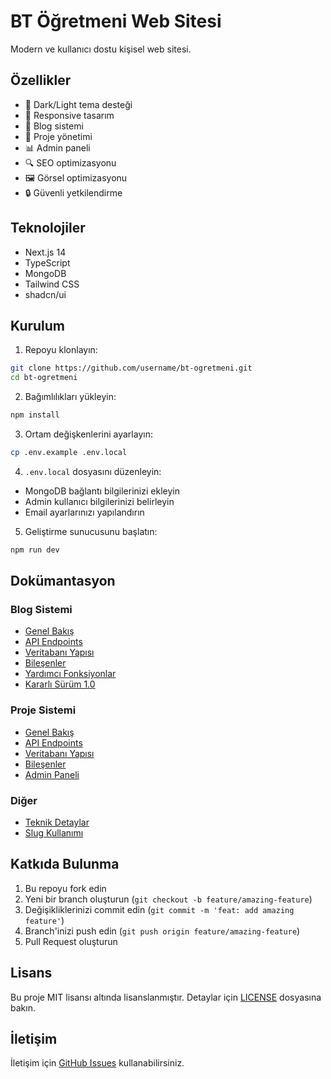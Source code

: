 # BT Öğretmeni Web Sitesi

Modern ve kullanıcı dostu kişisel web sitesi.

## Özellikler

- 🌙 Dark/Light tema desteği
- 📱 Responsive tasarım
- 📝 Blog sistemi
- 🚀 Proje yönetimi
- 📊 Admin paneli
- 🔍 SEO optimizasyonu
- 🖼️ Görsel optimizasyonu
- 🔒 Güvenli yetkilendirme

## Teknolojiler

- Next.js 14
- TypeScript
- MongoDB
- Tailwind CSS
- shadcn/ui

## Kurulum

1. Repoyu klonlayın:
```bash
git clone https://github.com/username/bt-ogretmeni.git
cd bt-ogretmeni
```

2. Bağımlılıkları yükleyin:
```bash
npm install
```

3. Ortam değişkenlerini ayarlayın:
```bash
cp .env.example .env.local
```

4. `.env.local` dosyasını düzenleyin:
- MongoDB bağlantı bilgilerinizi ekleyin
- Admin kullanıcı bilgilerinizi belirleyin
- Email ayarlarınızı yapılandırın

5. Geliştirme sunucusunu başlatın:
```bash
npm run dev
```

## Dokümantasyon

### Blog Sistemi
- [Genel Bakış](docs/blog-system/README.md)
- [API Endpoints](docs/blog-system/api-endpoints.md)
- [Veritabanı Yapısı](docs/blog-system/database-structure.md)
- [Bileşenler](docs/blog-system/components-and-pagination.md)
- [Yardımcı Fonksiyonlar](docs/blog-system/helpers.md)
- [Kararlı Sürüm 1.0](docs/blog-system/STABLE-VERSION-1.0.md)

### Proje Sistemi
- [Genel Bakış](docs/project-system/README.md)
- [API Endpoints](docs/project-system/api-endpoints.md)
- [Veritabanı Yapısı](docs/project-system/database-structure.md)
- [Bileşenler](docs/project-system/components.md)
- [Admin Paneli](docs/project-system/admin-panel.md)

### Diğer
- [Teknik Detaylar](docs/TECHNICAL.md)
- [Slug Kullanımı](docs/SLUG_USAGE.md)

## Katkıda Bulunma

1. Bu repoyu fork edin
2. Yeni bir branch oluşturun (`git checkout -b feature/amazing-feature`)
3. Değişikliklerinizi commit edin (`git commit -m 'feat: add amazing feature'`)
4. Branch'inizi push edin (`git push origin feature/amazing-feature`)
5. Pull Request oluşturun

## Lisans

Bu proje MIT lisansı altında lisanslanmıştır. Detaylar için [LICENSE](LICENSE) dosyasına bakın.

## İletişim

İletişim için [GitHub Issues](https://github.com/username/bt-ogretmeni/issues) kullanabilirsiniz.
